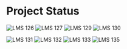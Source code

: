 # Project Status

![LMS 126][lms_126]
![LMS 127][lms_127]
![LMS 129][lms_129]
![LMS 130][lms_130]

![LMS 131][lms_131]
![LMS 132][lms_132]
![LMS 133][lms_133]
![LMS 135][lms_135]

<!-- Change REPO_NAME for the name of your repository -->
[lms_126]: https://github.com/linero-tech/kotlin-hw-Arian-Lame/actions/workflows/wf-lms126.yml/badge.svg
[lms_127]: https://github.com/linero-tech/kotlin-hw-Arian-Lame/actions/workflows/wf-lms127.yml/badge.svg
[lms_129]: https://github.com/linero-tech/kotlin-hw-Arian-Lame/actions/workflows/wf-lms129.yml/badge.svg
[lms_130]: https://github.com/linero-tech/kotlin-hw-Arian-Lame/actions/workflows/wf-lms130.yml/badge.svg
[lms_131]: https://github.com/linero-tech/kotlin-hw-Arian-Lame/actions/workflows/wf-lms131.yml/badge.svg
[lms_132]: https://github.com/linero-tech/kotlin-hw-Arian-Lame/actions/workflows/wf-lms132.yml/badge.svg
[lms_133]: https://github.com/linero-tech/kotlin-hw-Arian-Lame/actions/workflows/wf-lms133.yml/badge.svg
[lms_135]: https://github.com/linero-tech/kotlin-hw-Arian-Lame/actions/workflows/wf-lms135.yml/badge.svg
